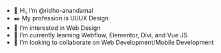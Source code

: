 - 👋 Hi, I’m @ridho-anandamal
- ✒️ My profession is UI/UX Design
- 👀 I’m interested in Web Design
- 🌱 I’m currently learning Webflow, Elementor, Divi, and Vue JS
- 💞️ I’m looking to collaborate on Web Development/Mobile Development

<!---
ridho-anandamal/ridho-anandamal is a ✨ special ✨ repository because its `README.md` (this file) appears on your GitHub profile.
You can click the Preview link to take a look at your changes.
--->
